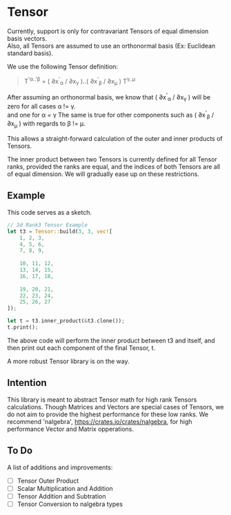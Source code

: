 # Tensor

Currently, support is only for contravariant Tensors of equal dimension basis vectors.<br/>
Also, all Tensors are assumed to use an orthonormal basis (Ex: Euclidean standard basis).

We use the following Tensor definition:<br/>
>T<sup>'α..'β</sup> = ( ∂x<sup>'</sup><sub>α</sub> / ∂x<sub>γ</sub> )..(  ∂x<sup>'</sup><sub>β</sub> / ∂x<sub>μ</sub> ) T<sup>γ..μ</sup>

After assuming an orthonormal basis, we know that ( ∂x<sup>'</sup><sub>α</sub> / ∂x<sub>γ</sub> ) will be zero for all cases α != γ.<br/> and one for α = γ
The same is true for other components such as ( ∂x<sup>'</sup><sub>β</sub> / ∂x<sub>μ</sub> ) with regards to β != μ.

This allows a straight-forward calculation of the outer and inner products of Tensors.

The inner product between two Tensors is currently defined for all Tensor ranks, provided the ranks are equal, and the indices of both Tensors are all of equal dimension.  We will gradually ease up on these restrictions.

## Example
This code serves as a sketch.<br/>


```rust
// 3d Rank3 Tensor Example
let t3 = Tensor::build(3, 3, vec![
    1, 2, 3,
    4, 5, 6,
    7, 8, 9,
    
    10, 11, 12,
    13, 14, 15,
    16, 17, 18,
    
    19, 20, 21,
    22, 23, 24,
    25, 26, 27
]);

let t = t3.inner_product(&t3.clone());
t.print();
```

The above code will perform the inner product between t3 and itself, and then print out each component of the final Tensor, t.


A more robust Tensor library is on the way.

## Intention

This library is meant to abstract Tensor math for high rank Tensors calculations.  Though Matrices and Vectors are special cases of Tensors, we do not aim to provide the highest performance for these low ranks.  We recommend 'nalgebra', https://crates.io/crates/nalgebra, for high performance Vector and Matrix opperations.

## To Do

A list of additions and improvements:

* [ ] Tensor Outer Product
* [ ] Scalar Multiplication and Addition
* [ ] Tensor Addition and Subtration
* [ ] Tensor Conversion to nalgebra types
